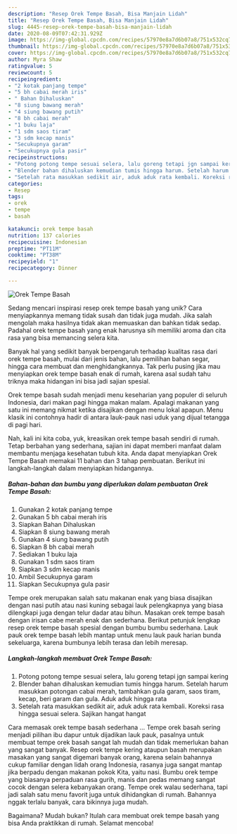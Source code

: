 ```yaml
---
description: "Resep Orek Tempe Basah, Bisa Manjain Lidah"
title: "Resep Orek Tempe Basah, Bisa Manjain Lidah"
slug: 4445-resep-orek-tempe-basah-bisa-manjain-lidah
date: 2020-08-09T07:42:31.929Z
image: https://img-global.cpcdn.com/recipes/57970e8a7d6b07a8/751x532cq70/orek-tempe-basah-foto-resep-utama.jpg
thumbnail: https://img-global.cpcdn.com/recipes/57970e8a7d6b07a8/751x532cq70/orek-tempe-basah-foto-resep-utama.jpg
cover: https://img-global.cpcdn.com/recipes/57970e8a7d6b07a8/751x532cq70/orek-tempe-basah-foto-resep-utama.jpg
author: Myra Shaw
ratingvalue: 5
reviewcount: 5
recipeingredient:
- "2 kotak panjang tempe"
- "5 bh cabai merah iris"
- " Bahan Dihaluskan"
- "8 siung bawang merah"
- "4 siung bawang putih"
- "8 bh cabai merah"
- "1 buku laja"
- "1 sdm saos tiram"
- "3 sdm kecap manis"
- "Secukupnya garam"
- "Secukupnya gula pasir"
recipeinstructions:
- "Potong potong tempe sesuai selera, lalu goreng tetapi jgn sampai kering"
- "Blender bahan dihaluskan kemudian tumis hingga harum. Setelah harum masukkan potongan cabai merah, tambahkan gula garam, saos tiram, kecap, beri garam dan gula. Aduk aduk hingga rata"
- "Setelah rata masukkan sedikit air, aduk aduk rata kembali. Koreksi rasa hingga sesuai selera. Sajikan hangat hangat"
categories:
- Resep
tags:
- orek
- tempe
- basah

katakunci: orek tempe basah 
nutrition: 137 calories
recipecuisine: Indonesian
preptime: "PT11M"
cooktime: "PT38M"
recipeyield: "1"
recipecategory: Dinner

---
```



![Orek Tempe Basah](https://img-global.cpcdn.com/recipes/57970e8a7d6b07a8/751x532cq70/orek-tempe-basah-foto-resep-utama.jpg)

Sedang mencari inspirasi resep orek tempe basah yang unik? Cara menyiapkannya memang tidak susah dan tidak juga mudah. Jika salah mengolah maka hasilnya tidak akan memuaskan dan bahkan tidak sedap. Padahal orek tempe basah yang enak harusnya sih memiliki aroma dan cita rasa yang bisa memancing selera kita.

Banyak hal yang sedikit banyak berpengaruh terhadap kualitas rasa dari orek tempe basah, mulai dari jenis bahan, lalu pemilihan bahan segar, hingga cara membuat dan menghidangkannya. Tak perlu pusing jika mau menyiapkan orek tempe basah enak di rumah, karena asal sudah tahu triknya maka hidangan ini bisa jadi sajian spesial.

Orek tempe basah sudah menjadi menu keseharian yang populer di seluruh Indonesia, dari makan pagi hingga makan malam. Apalagi makanan yang satu ini memang nikmat ketika disajikan dengan menu lokal apapun. Menu klasik ini contohnya hadir di antara lauk-pauk nasi uduk yang dijual tetangga di pagi hari.


Nah, kali ini kita coba, yuk, kreasikan orek tempe basah sendiri di rumah. Tetap berbahan yang sederhana, sajian ini dapat memberi manfaat dalam membantu menjaga kesehatan tubuh kita. Anda dapat menyiapkan Orek Tempe Basah memakai 11 bahan dan 3 tahap pembuatan. Berikut ini langkah-langkah dalam menyiapkan hidangannya.

<!--inarticleads1-->

##### Bahan-bahan dan bumbu yang diperlukan dalam pembuatan Orek Tempe Basah:

1. Gunakan 2 kotak panjang tempe
1. Gunakan 5 bh cabai merah iris
1. Siapkan  Bahan Dihaluskan
1. Siapkan 8 siung bawang merah
1. Gunakan 4 siung bawang putih
1. Siapkan 8 bh cabai merah
1. Sediakan 1 buku laja
1. Gunakan 1 sdm saos tiram
1. Siapkan 3 sdm kecap manis
1. Ambil Secukupnya garam
1. Siapkan Secukupnya gula pasir


Tempe orek merupakan salah satu makanan enak yang biasa disajikan dengan nasi putih atau nasi kuning sebagai lauk pelengkapnya yang biasa dilengkapi juga dengan telur dadar atau bihun. Masakan orek tempe basah dengan irisan cabe merah enak dan sederhana. Berikut petunjuk lengkap resep orek tempe basah spesial dengan bumbu bumbu sederhana. Lauk pauk orek tempe basah lebih mantap untuk menu lauk pauk harian bunda sekeluarga, karena bumbunya lebih terasa dan lebih meresap. 

<!--inarticleads2-->

##### Langkah-langkah membuat Orek Tempe Basah:

1. Potong potong tempe sesuai selera, lalu goreng tetapi jgn sampai kering
1. Blender bahan dihaluskan kemudian tumis hingga harum. Setelah harum masukkan potongan cabai merah, tambahkan gula garam, saos tiram, kecap, beri garam dan gula. Aduk aduk hingga rata
1. Setelah rata masukkan sedikit air, aduk aduk rata kembali. Koreksi rasa hingga sesuai selera. Sajikan hangat hangat


Cara memasak orek tempe basah sederhana … Tempe orek basah sering menjadi pilihan ibu dapur untuk dijadikan lauk pauk, pasalnya untuk membuat tempe orek basah sangat lah mudah dan tidak memerlukan bahan yang sangat banyak. Resep orek tempe kering ataupun basah merupakan masakan yang sangat digemari banyak orang, karena selain bahannya cukup familiar dengan lidah orang Indonesia, rasanya juga sangat mantap jika berpadu dengan makanan pokok Kita, yaitu nasi. Bumbu orek tempe yang biasanya perpaduan rasa gurih, manis dan pedas memang sangat cocok dengan selera kebanyakan orang. Tempe orek walau sederhana, tapi jadi salah satu menu favorit juga untuk dihidangkan di rumah. Bahannya nggak terlalu banyak, cara bikinnya juga mudah. 

Bagaimana? Mudah bukan? Itulah cara membuat orek tempe basah yang bisa Anda praktikkan di rumah. Selamat mencoba!
